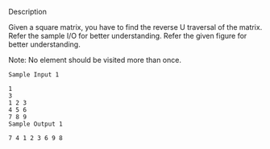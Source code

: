Description

Given a square matrix, you have to find the reverse U traversal of the matrix. Refer the sample I/O for better understanding. Refer the given figure for better understanding.

Note: No element should be visited more than once.
```
Sample Input 1 

1
3
1 2 3
4 5 6
7 8 9
Sample Output 1

7 4 1 2 3 6 9 8 
```
